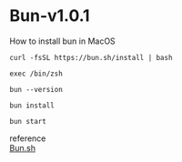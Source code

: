# Bun-v1.0.1
How to install bun in MacOS
```
curl -fsSL https://bun.sh/install | bash
```
```
exec /bin/zsh
```
```
bun --version
```
```
bun install
```
```
bun start
```
reference
<br/>
[Bun.sh](https://bun.sh/)


